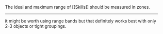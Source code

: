 The ideal and maximum range of [[Skills]] should be measured in zones.

---

it might be worth using range bands but that definitely works best with only 2-3 objects or tight groupings.